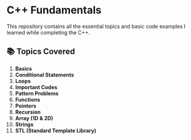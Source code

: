 # C++ Fundamentals

This repository contains all the essential topics and basic code examples I learned while completing the C++.

## 📚 Topics Covered
1. **Basics**  
2. **Conditional Statements**  
3. **Loops**  
4. **Important Codes**  
5. **Pattern Problems**  
6. **Functions**  
7. **Pointers**  
8. **Recursion**  
9. **Array (1D & 2D)**  
10. **Strings**  
11. **STL (Standard Template Library)**
